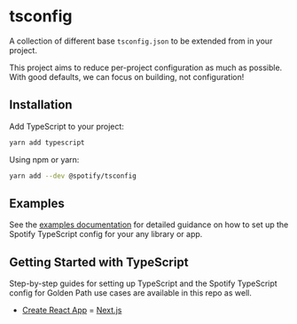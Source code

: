 # tsconfig

A collection of different base `tsconfig.json` to be extended from in your project.

This project aims to reduce per-project configuration as much as possible. With good defaults, we can focus on building, not configuration!

## Installation

Add TypeScript to your project:

```sh
yarn add typescript
```

Using npm or yarn:

```sh
yarn add --dev @spotify/tsconfig
```

## Examples

See the [examples documentation](./examples.md) for detailed guidance on how to set up the Spotify TypeScript config for your any library or app.

## Getting Started with TypeScript

Step-by-step guides for setting up TypeScript and the Spotify TypeScript config for Golden Path use cases are available in this repo as well.

- [Create React App](./guides/cra.md)
= [Next.js](./guides/next.md)
